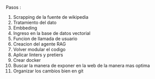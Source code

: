 Pasos :

1. Scrapping de la fuente de wikipedia
2. Tratamiento del dato
3. Embbeding
4. Ingreso en la base de datos vectorial
5. Funcion de llamada de usuario
6. Creacion del agente RAG
7. Volver modular el codigo
8. Aplicar linters y pretiers
9. Crear docker
10. Buscar la manera de exponer en la web de la manera mas optima
11. Organizar los cambios bien en git